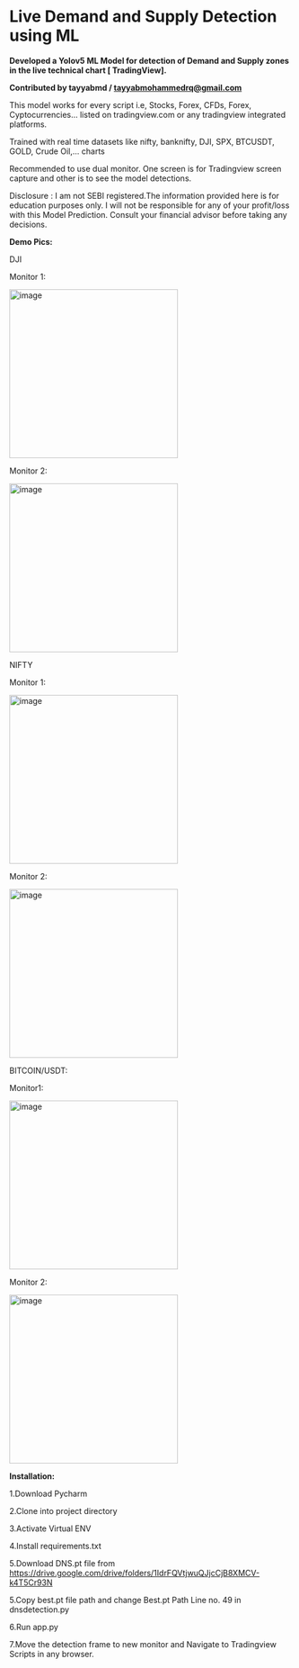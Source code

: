 # Live Demand and Supply Detection using ML

**Developed a Yolov5 ML Model for detection of Demand and Supply zones in the live technical chart [ TradingView].**

**Contributed by tayyabmd / tayyabmohammedrq@gmail.com**

This model works for every script i.e, Stocks, Forex, CFDs, Forex, Cyptocurrencies... listed on tradingview.com or any tradingview integrated platforms.

Trained with real time datasets like nifty, banknifty, DJI, SPX, BTCUSDT, GOLD, Crude Oil,... charts

Recommended to use dual monitor. One screen is for Tradingview screen capture and other is to see the model detections.

Disclosure : I am not SEBI registered.The information provided here is for education purposes only. I will not be responsible for any of your profit/loss with this Model Prediction. Consult your financial advisor before taking any decisions.

**Demo Pics:**

DJI

Monitor 1: 

<img width="300" alt="image" src="https://user-images.githubusercontent.com/92011535/204330780-e3368f83-d714-4516-b886-3a4aeb45bf0f.png">

Monitor 2:

<img width="300" alt="image" src="https://user-images.githubusercontent.com/92011535/204330654-921e2459-fa2d-4f11-a3b2-47df0d167d65.png">

NIFTY

Monitor 1:

<img width="300" alt="image" src="https://user-images.githubusercontent.com/92011535/204331406-5c71cec1-e1fa-49d9-a56f-bf3d685abcf0.png">

Monitor 2:

<img width="300" alt="image" src="https://user-images.githubusercontent.com/92011535/204332050-611f7cf1-a653-4499-bf21-45d16d75f11e.png">

BITCOIN/USDT:

Monitor1:

<img width="300" alt="image" src="https://user-images.githubusercontent.com/92011535/204332569-787f0238-7792-498a-82f5-6d8bb34fefda.png">

Monitor 2:

<img width="300" alt="image" src="https://user-images.githubusercontent.com/92011535/204332860-310d76d4-d9c9-44df-9698-e9b6e581a2a9.png">





**Installation:**

1.Download Pycharm

2.Clone into project directory

3.Activate Virtual ENV

4.Install requirements.txt

5.Download DNS.pt file from https://drive.google.com/drive/folders/1IdrFQVtjwuQJjcCjB8XMCV-k4T5Cr93N 

5.Copy best.pt file path and change Best.pt Path Line no. 49 in dnsdetection.py

6.Run app.py

7.Move the detection frame to new monitor and Navigate to Tradingview Scripts in any browser.


